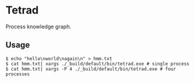 # Tetrad

Process knowledge graph.

## Usage

```
$ echo "hello\nworld\nagain\n" > hmm.txt
$ cat hmm.txt| xargs ./_build/default/bin/tetrad.exe # single process
$ cat hmm.txt| xargs -P 4 ./_build/default/bin/tetrad.exe # four processes
```
